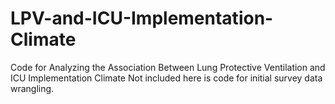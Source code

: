 # LPV-and-ICU-Implementation-Climate
Code for Analyzing the Association Between Lung Protective Ventilation and ICU Implementation Climate
Not included here is code for initial survey data wrangling. 
